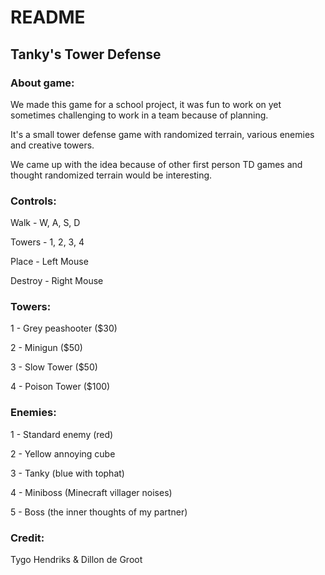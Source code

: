 # README

## Tanky's Tower Defense

### About game:
We made this game for a school project, it was fun to work on yet sometimes challenging to work in a team because of planning.

It's a small tower defense game with randomized terrain, various enemies and creative towers.

We came up with the idea because of other first person TD games and thought randomized terrain would be interesting.

### Controls:
Walk - W, A, S, D

Towers - 1, 2, 3, 4

Place - Left Mouse

Destroy - Right Mouse

### Towers:
1 - Grey peashooter ($30)

2 - Minigun ($50)

3 - Slow Tower ($50)

4 - Poison Tower ($100)

### Enemies:
1 - Standard enemy (red)

2 - Yellow annoying cube

3 - Tanky (blue with tophat)

4 - Miniboss (Minecraft villager noises)

5 - Boss (the inner thoughts of my partner)

### Credit:
Tygo Hendriks & Dillon de Groot
